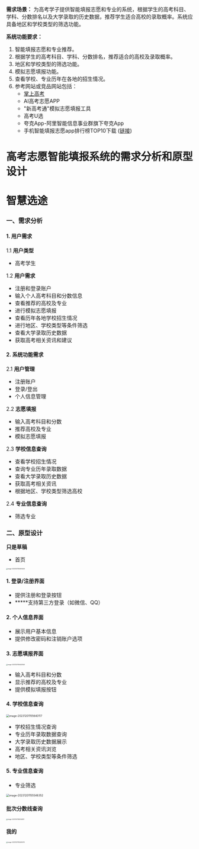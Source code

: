 **需求场景：**
为高考学子提供智能填报志愿和专业的系统，根据学生的高考科目、学科、分数排名以及大学录取的历史数据，推荐学生适合高校的录取概率。系统应具备地区和学校类型的筛选功能。

**系统功能要求：**

1. 智能填报志愿和专业推荐。
2. 根据学生的高考科目、学科、分数排名，推荐适合的高校及录取概率。
3. 地区和学校类型的筛选功能。
4. 模拟志愿填报功能。
5. 查看学校、专业历年在各地的招生情况。
6. 参考网站或竞品网站包括：
   - [掌上高考](https://www.gaokao.cn/)
   - AI高考志愿APP
   - "新高考通"模拟志愿填报工具
   - 高考U选
   - 夸克App-阿里智能信息事业群旗下夸克App
   - 手机智能填报志愿app排行榜TOP10下载 ([链接](https://www.pianwan.com/s/zj-562416))

# **高考志愿智能填报系统的需求分析和原型设计**

# **智慧选途**

### 一、需求分析

#### 1. 用户需求

1.1 **用户类型**

-   高考学生

1.2 **用户需求**

-   注册和登录账户
-   输入个人高考科目和分数信息
-   查看推荐的高校及专业
-   进行模拟志愿填报
-   查看历年各地学校招生情况
-   进行地区、学校类型等条件筛选
-   查看大学录取历史数据
-   获取高考相关资讯和建议

#### 2. 系统功能需求

2.1 **用户管理**

-   注册账户
-   登录/登出
-   个人信息管理

2.2 **志愿填报**

-   输入高考科目和分数
-   推荐高校及专业
-   模拟志愿填报

2.3 **学校信息查询**

-   查看学校招生情况
-   查询专业历年录取数据
-   查看大学录取历史数据
-   获取高考相关资讯
-   根据地区、学校类型筛选高校

2.4 **专业信息查询**

-   筛选专业

### 二、原型设计

**只是草稿**

-   首页

<img src="https://cdn.jsdelivr.net/gh/ZeirSor/picgo_img@main/202312011554525.png" alt="image-20231201155406434" style="zoom:25%;" />

#### 1. 登录/注册界面

-   提供注册和登录按钮
-   *****支持第三方登录（如微信、QQ）

#### 2. 个人信息界面

-   展示用户基本信息
-   提供修改密码和注销账户选项

#### 3. 志愿填报界面

<img src="https://cdn.jsdelivr.net/gh/ZeirSor/picgo_img@main/202312011554954.png" alt="image-20231201155420840" style="zoom:25%;" />

-   输入高考科目和分数
-   显示推荐的高校及专业
-   提供模拟填报按钮

#### 4. 学校信息查询

<img src="https://cdn.jsdelivr.net/gh/ZeirSor/picgo_img@main/202312011556164.png" alt="image-20231201155640117" style="zoom:50%;" />


-   学校招生情况查询
-   专业历年录取数据查询
-   大学录取历史数据展示
-   高考相关资讯浏览
-   地区、学校类型等条件筛选

#### 5. 专业信息查询

-   专业筛选

<img src="https://cdn.jsdelivr.net/gh/ZeirSor/picgo_img@main/202312011555401.png" alt="image-20231201155546352" style="zoom: 50%;" />


#### 批次分数线查询

<img src="https://cdn.jsdelivr.net/gh/ZeirSor/picgo_img@main/202312011600264.png" alt="image-20231201160056191" style="zoom: 25%;" />



#### 我的

<img src="https://cdn.jsdelivr.net/gh/ZeirSor/picgo_img@main/202312011554160.png" alt="image-20231201155445074" style="zoom:25%;" />